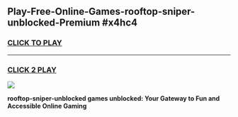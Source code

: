 
## Play-Free-Online-Games-rooftop-sniper-unblocked-Premium #x4hc4
<h3>
<a href="https://premium.freeplayer.one?title=rooftop-sniper-unblocked&ref=8M">CLICK TO PLAY</a></h3>
<hr>

<h3>
<a href="https://premium.freeplayer.one?title=rooftop-sniper-unblocked&ref=8M">CLICK 2 PLAY</a>
  
</h3>

<a href="https://premium.freeplayer.one?title=rooftop-sniper-unblocked&ref=8M"><img src="https://clearcache.store/games.png"></a>


**rooftop-sniper-unblocked games unblocked: Your Gateway to Fun and Accessible Online Gaming**
